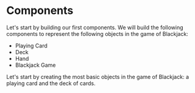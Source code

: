 # Components

Let's start by building our first components. We will build the following components to represent the following objects in the game of Blackjack:

- Playing Card
- Deck
- Hand
- Blackjack Game


Let's start by creating the most basic objects in the game of Blackjack: a playing
card and the deck of cards.



